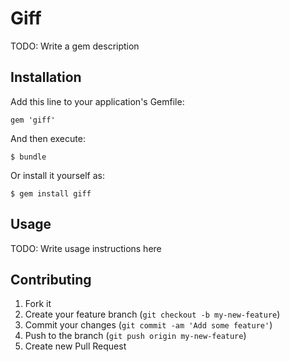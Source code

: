 # Giff

TODO: Write a gem description

## Installation

Add this line to your application's Gemfile:

    gem 'giff'

And then execute:

    $ bundle

Or install it yourself as:

    $ gem install giff

## Usage

TODO: Write usage instructions here

## Contributing

1. Fork it
2. Create your feature branch (`git checkout -b my-new-feature`)
3. Commit your changes (`git commit -am 'Add some feature'`)
4. Push to the branch (`git push origin my-new-feature`)
5. Create new Pull Request
